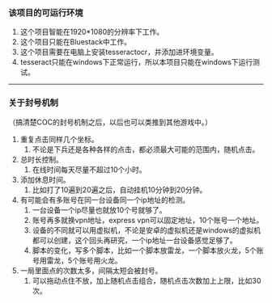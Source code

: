 ### 该项目的可运行环境  
  
1. 这个项目智能在1920*1080的分辨率下工作。  
2. 这个项目只能在Bluestack中工作。  
3. 这个项目需要在电脑上安装tesseractocr，并添加进环境变量。  
4. tesseract只能在windows下正常运行，所以本项目只能在windows下运行测试。  
  
---  
  
### 关于封号机制  
  
（搞清楚COC的封号机制之后，以后也可以类推到其他游戏中。）  
1. 重复点击同样几个坐标。
	1. 不论是下兵还是各种各样的点击，都必须最大可能的范围内，随机点击。  
2. 总时长控制。
	1. 在线时间每天尽量不超过10个小时。  
3. 添加休息时间。
	1. 比如打了10遍到20遍之后，自动挂机10分钟到20分钟。
4. 有可能会有多账号在同一台设备同一个ip地址的检测。
	1. 一台设备一个ip尽量也就放10个号就够了。
	2. 账号再多就换vpn地址，express vpn可以固定地址，10个账号一个地址。
	3. 设备的不同就可以用虚拟机，不论是安卓的虚拟机还是windows的虚拟机都可以创建，这个回头再研究，一个ip地址一台设备感觉足够了。
	4. 脚本的变化，写多个脚本，比如一个脚本放雷龙，一个脚本放火龙，5个账号用雷龙，5个账号用火龙。
5. 一局里面点的次数太多，间隔太短会被封号。
	1. 可以拖动点住不放，加上随机点击组合，随机点击次数加上上限，比如30次。